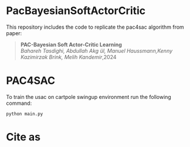 # PacBayesianSoftActorCritic

This repository includes the code to replicate the pac4sac algorithm from paper:


> **PAC-Bayesian Soft Actor-Critic Learning**\
> _Bahareh Tasdighi, Abdullah Akg ̈ul, Manuel Haussmann,Kenny Kazimirzak Brink, Melih Kandemir_\,2024 



# PAC4SAC
To train the usac on cartpole swingup environment run the following command:

```
python main.py
```



# Cite as
